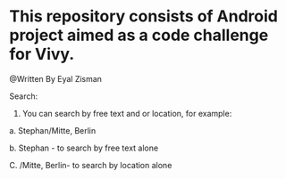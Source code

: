 
# This repository consists of Android project aimed as a code challenge for Vivy.

@Written By Eyal Zisman

Search:

1. You can search by free text and or location,  for example:

 a. Stephan/Mitte,  Berlin

b.  Stephan -   to search by free text alone

C.  /Mitte,  Berlin- to search by location alone


